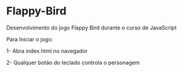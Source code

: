 # Flappy-Bird
Desenvolvimento do jogo Flappy Bird durante o curso de JavaScript

Para Iniciar o jogo: 

1- Abra index.html no navegador 

2- Qualquer botão do teclado controla o personagem
